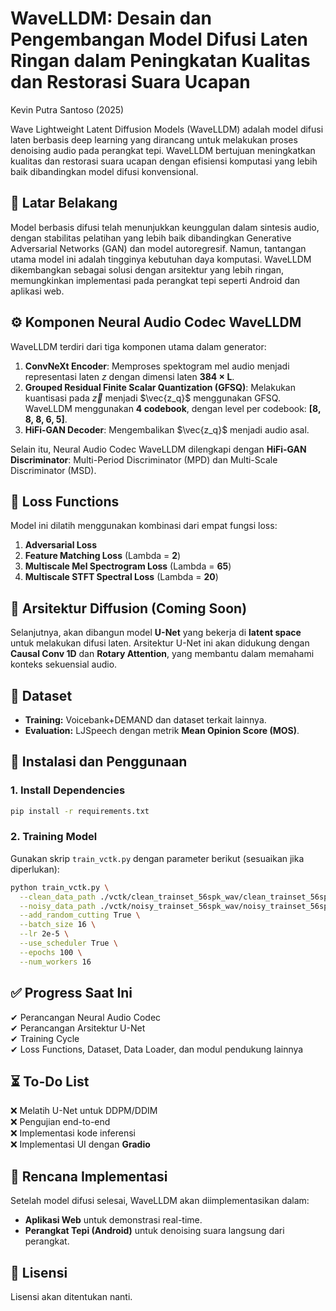 
# WaveLLDM: Desain dan Pengembangan Model Difusi Laten Ringan dalam Peningkatan Kualitas dan Restorasi Suara Ucapan
Kevin Putra Santoso (2025)

Wave Lightweight Latent Diffusion Models (WaveLLDM) adalah model difusi laten berbasis deep learning yang dirancang untuk melakukan proses denoising audio pada perangkat tepi. WaveLLDM bertujuan meningkatkan kualitas dan restorasi suara ucapan dengan efisiensi komputasi yang lebih baik dibandingkan model difusi konvensional.

## 📌 **Latar Belakang**
Model berbasis difusi telah menunjukkan keunggulan dalam sintesis audio, dengan stabilitas pelatihan yang lebih baik dibandingkan Generative Adversarial Networks (GAN) dan model autoregresif. Namun, tantangan utama model ini adalah tingginya kebutuhan daya komputasi. WaveLLDM dikembangkan sebagai solusi dengan arsitektur yang lebih ringan, memungkinkan implementasi pada perangkat tepi seperti Android dan aplikasi web.

## ⚙ **Komponen Neural Audio Codec WaveLLDM**
WaveLLDM terdiri dari tiga komponen utama dalam generator:
1. **ConvNeXt Encoder**: Memproses spektogram mel audio menjadi representasi laten $z$ dengan dimensi laten **384 × L**.
2. **Grouped Residual Finite Scalar Quantization (GFSQ)**: Melakukan kuantisasi pada $\vec{z}$ menjadi $\vec{z_q}$ menggunakan GFSQ. WaveLLDM menggunakan **4 codebook**, dengan level per codebook: **[8, 8, 8, 6, 5]**.
3. **HiFi-GAN Decoder**: Mengembalikan $\vec{z_q}$ menjadi audio asal.

Selain itu, Neural Audio Codec WaveLLDM dilengkapi dengan **HiFi-GAN Discriminator**: Multi-Period Discriminator (MPD) dan Multi-Scale Discriminator (MSD).

## 🎯 **Loss Functions**
Model ini dilatih menggunakan kombinasi dari empat fungsi loss:
1. **Adversarial Loss**
2. **Feature Matching Loss** (Lambda = **2**)
3. **Multiscale Mel Spectrogram Loss** (Lambda = **65**)
4. **Multiscale STFT Spectral Loss** (Lambda = **20**)

## 🔨 **Arsitektur Diffusion (Coming Soon)**
Selanjutnya, akan dibangun model **U-Net** yang bekerja di **latent space** untuk melakukan difusi laten. Arsitektur U-Net ini akan didukung dengan **Causal Conv 1D** dan **Rotary Attention**, yang membantu dalam memahami konteks sekuensial audio.

## 📂 **Dataset**
- **Training:** Voicebank+DEMAND dan dataset terkait lainnya.
- **Evaluation:** LJSpeech dengan metrik **Mean Opinion Score (MOS)**.

## 🚀 **Instalasi dan Penggunaan**
### **1. Install Dependencies**
```bash
pip install -r requirements.txt
```

### **2. Training Model**
Gunakan skrip `train_vctk.py` dengan parameter berikut (sesuaikan jika diperlukan):
```bash
python train_vctk.py \
  --clean_data_path ./vctk/clean_trainset_56spk_wav/clean_trainset_56spk_wav/ \
  --noisy_data_path ./vctk/noisy_trainset_56spk_wav/noisy_trainset_56spk_wav/ \
  --add_random_cutting True \
  --batch_size 16 \
  --lr 2e-5 \
  --use_scheduler True \
  --epochs 100 \
  --num_workers 16
```

## ✅ **Progress Saat Ini**
✔ Perancangan Neural Audio Codec  
✔ Perancangan Arsitektur U-Net  
✔ Training Cycle  
✔ Loss Functions, Dataset, Data Loader, dan modul pendukung lainnya  

## ⏳ **To-Do List**
❌ Melatih U-Net untuk DDPM/DDIM  
❌ Pengujian end-to-end  
❌ Implementasi kode inferensi  
❌ Implementasi UI dengan **Gradio**  

## 📌 **Rencana Implementasi**
Setelah model difusi selesai, WaveLLDM akan diimplementasikan dalam:
- **Aplikasi Web** untuk demonstrasi real-time.
- **Perangkat Tepi (Android)** untuk denoising suara langsung dari perangkat.

## 📄 **Lisensi**
Lisensi akan ditentukan nanti.
